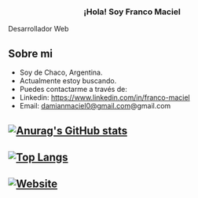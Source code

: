 
<div> 
   <h3 align="center">¡Hola! Soy Franco Maciel</h3>
</div>
<span align="center">Desarrollador Web</span>

## Sobre mi

- Soy de Chaco, Argentina.
- Actualmente estoy buscando.
- Puedes contactarme a través de:
- Linkedin: https://www.linkedin.com/in/franco-maciel
- Email: damianmaciel0@gmail.com@gmail.com 


## [![Anurag's GitHub stats](https://github-readme-stats.vercel.app/api?username=FrM-bot&count_private=true&theme=gotham)](https://github.com/FrM-bot)

## [![Top Langs](https://github-readme-stats.vercel.app/api/top-langs/?username=FrM-bot&layout=default&theme=gotham)](https://github.com/FrM-bot)

## [![Website](https://img.shields.io/badge/website-000000?style=for-the-badge&logo=About.me&logoColor=white)](https://frm-bot.xyz/)

